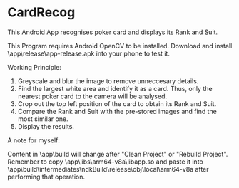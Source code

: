 # CardRecog
This Android App recognises poker card and displays its Rank and Suit.

This Program requires Android OpenCV to be installed.
Download and install \app\release\app-release.apk into your phone to test it.

Working Principle:
1. Greyscale and blur the image to remove unneccesary details.
2. Find the largest white area and identify it as a card. Thus, only the nearest poker card to the camera will be analysed.
3. Crop out the top left position of the card to obtain its Rank and Suit.
4. Compare the Rank and Suit with the pre-stored images and find the most similar one.
5. Display the results.  
  
  
A note for myself: 

Content in \app\build will change after "Clean Project" or "Rebuild Project".  
Remember to copy \app\libs\arm64-v8a\libapp.so and paste it into \app\build\intermediates\ndkBuild\release\obj\local\arm64-v8a after performing that operation.
